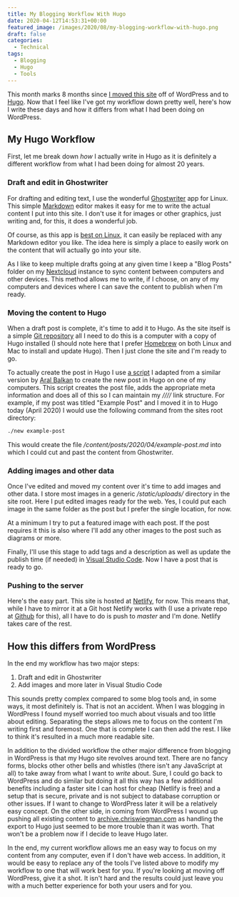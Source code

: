 ```yaml
---
title: My Blogging Workflow With Hugo
date: 2020-04-12T14:53:31+00:00
featured_image: /images/2020/08/my-blogging-workflow-with-hugo.png
draft: false
categories:
  - Technical
tags:
  - Blogging
  - Hugo
  - Tools
---
```


This month marks 8 months since [I moved this site](https://chriswiegman.com/2019/08/its-time-for-a-new-site/) off of WordPress and to [Hugo](https://gohugo.io/). Now that I feel like I've got my workflow down pretty well, here's how I write these days and how it differs from what I had been doing on WordPress.

## My Hugo Workflow

First, let me break down _how_ I actually write in Hugo as it is definitely a different workflow from what I had been doing for almost 20 years.

### Draft and edit in Ghostwriter

For drafting and editing text, I use the wonderful [Ghostwriter](https://wereturtle.github.io/ghostwriter/) app for Linux. This simple [Markdown](https://daringfireball.net/projects/markdown/) editor makes it easy for me to write the actual content I put into this site. I don't use it for images or other graphics, just writing and, for this, it does a wonderful job.

Of course, as this app is [best on Linux](https://github.com/wereturtle/ghostwriter#installation), it can easily be replaced with any Markdown editor you like. The idea here is simply a place to easily work on the content that will actually go into your site.

As I like to keep multiple drafts going at any given time I keep a "Blog Posts" folder on my [Nextcloud](https://nextcloud.com/) instance to sync content between computers and other devices. This method allows me to write, if I choose, on any of my computers and devices where I can save the content to publish when I'm ready.

### Moving the content to Hugo

When a draft post is complete, it's time to add it to Hugo. As the site itself is a simple [Git repository](https://gitea.chriswiegman.com/chriswiegman/chriswiegman.com) all I need to do this is a computer with a copy of Hugo installed (I should note here that I prefer [Homebrew](https://brew.sh/) on both Linux and Mac to install and update Hugo). Then I just clone the site and I'm ready to go.

To actually create the post in Hugo I use [a script](https://gitea.chriswiegman.com/chriswiegman/chriswiegman.com/src/branch/master/new) I adapted from a similar version by [Aral Balkan](https://ar.al/) to create the new post in Hugo on one of my computers. This script creates the post file, adds the appropriate meta information and does all of this so I can maintain my _/<year>/<month>/<post-title>/_ link structure. For example, if my post was titled "Example Post" and I moved it in to Hugo today (April 2020) I would use the following command from the sites root directory:

``` bash
./new example-post
```

This would create the file _/content/posts/2020/04/example-post.md_ into which I could cut and past the content from Ghostwriter.

### Adding images and other data

Once I've edited and moved my content over it's time to add images and other data. I store most images in a generic _/static/uploads/_ directory in the site root. Here I put edited images ready for the web. Yes, I could put each image in the same folder as the post but I prefer the single location, for now.

At a minimum I try to put a featured image with each post. If the post requires it this is also where I'll add any other images to the post such as diagrams or more.

Finally, I'll use this stage to add tags and a description as well as update the publish time (if needed) in [Visual Studio Code](https://code.visualstudio.com/). Now I have a post that is ready to go.

### Pushing to the server

Here's the easy part. This site is hosted at [Netlify](https://www.netlify.com/), for now. This means that, while I have to mirror it at a Git host Netlify works with (I use a private repo at [Github](https://github.com/) for this), all I have to do is push to _master_ and I'm done. Netlify takes care of the rest.

## How this differs from WordPress

In the end my workflow has two major steps:

1. Draft and edit in Ghostwriter
2. Add images and more later in Visual Studio Code

This sounds pretty complex compared to some blog tools and, in some ways, it most definitely is. That is not an accident. When I was blogging in WordPress I found myself worried too much about visuals and too little about editing. Separating the steps allows me to focus on the content I'm writing first and foremost. One that is complete I can then add the rest. I like to think it's resulted in a much more readable site.

In addition to the divided workflow the other major difference from blogging in WordPress is that my Hugo site revolves around text. There are no fancy forms, blocks other other bells and whistles (there isn't any JavaScript at all) to take away from what I want to _write_ about. Sure, I could go back to WordPress and do similar but doing it all this way has a few additional benefits including a faster site I can host for cheap (Netlify is free) and a setup that is secure, private and is not subject to database corruption or other issues. If I want to change to WordPress later it will be a relatively easy concept. On the other side, in coming from WordPress I wound up pushing all existing content to [archive.chriswiegman.com](https://archive.chriswiegman.com) as handling the export to Hugo just seemed to be more trouble than it was worth. That won't be a problem now if I decide to leave Hugo later.

In the end, my current workflow allows me an easy way to focus on my content from any computer, even if I don't have web access. In addition, it would be easy to replace any of the tools I've listed above to modify my workflow to one that will work best for you. If you're looking at moving off WordPress, give it a shot. It isn't hard and the results could just leave you with a much better experience for both your users and for you.